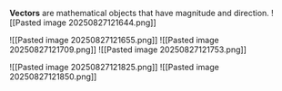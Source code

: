 **Vectors** are mathematical objects that have magnitude and direction. 
![[Pasted image 20250827121644.png]]

![[Pasted image 20250827121655.png]]
![[Pasted image 20250827121709.png]]
![[Pasted image 20250827121753.png]]



![[Pasted image 20250827121825.png]]
![[Pasted image 20250827121850.png]]
